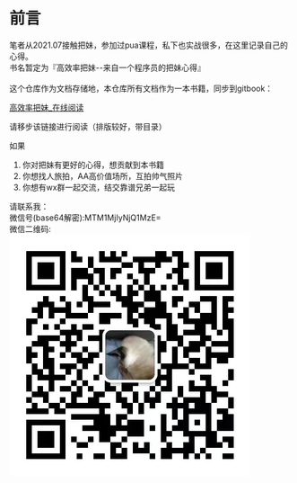 # 前言

笔者从2021.07接触把妹，参加过pua课程，私下也实战很多，在这里记录自己的心得。\
书名暂定为『高效率把妹--来自一个程序员的把妹心得』\
\
这个仓库作为文档存储地，本仓库所有文档作为一本书籍，同步到gitbook：

[高效率把妹\_在线阅读](https://xinle.gitbook.io/gao-xiao-lv-ba-mei/)

请移步该链接进行阅读（排版较好，带目录）

如果

1. 你对把妹有更好的心得，想贡献到本书籍
2. 你想找人旅拍，AA高价值场所，互拍帅气照片
3. 你想有wx群一起交流，结交靠谱兄弟一起玩

请联系我：\
微信号(base64解密):MTM1MjIyNjQ1MzE=\
微信二维码:\
![](<.gitbook/assets/image (2) (1) (1).png>)
